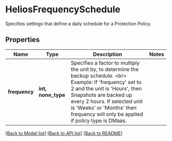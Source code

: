 # HeliosFrequencySchedule

Specifies settings that define a daily schedule for a Protection Policy.

## Properties
Name | Type | Description | Notes
------------ | ------------- | ------------- | -------------
**frequency** | **int, none_type** | Specifies a factor to multiply the unit by, to determine the backup schedule. &lt;br&gt; Example: If &#39;frequency&#39; set to 2 and the unit is &#39;Hours&#39;, then Snapshots are backed up every 2 hours. If selected unit is &#39;Weeks&#39; or &#39;Months&#39; then frequency will only be applied if policy type is DMaas. | 

[[Back to Model list]](../README.md#documentation-for-models) [[Back to API list]](../README.md#documentation-for-api-endpoints) [[Back to README]](../README.md)


